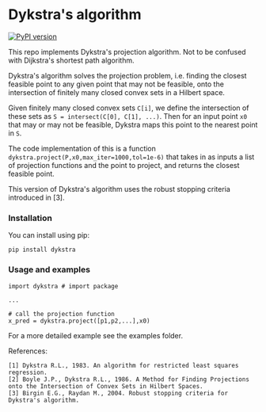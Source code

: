 # Dykstra's algorithm

[![PyPI version](https://badge.fury.io/py/Dykstra.svg)](https://badge.fury.io/py/Dykstra)

This repo implements Dykstra's projection algorithm. Not to be confused with Dijkstra's shortest path algorithm.

Dykstra's algorithm solves the projection problem, i.e. finding the closest feasible point to any given point that may not be feasible,
onto the intersection of finitely many closed convex sets in a Hilbert space.

Given finitely many closed convex sets `C[i]`, we define the intersection of these sets as `S = intersect(C[0], C[1], ...)`. Then for an input point `x0`
that may or may not be feasible, Dykstra maps this point to the nearest point in `S`.

The code implementation of this is a function `dykstra.project(P,x0,max_iter=1000,tol=1e-6)` that takes in as inputs a list of projection functions and the point to project, and
returns the closest feasible point.

This version of Dykstra's algorithm uses the robust stopping criteria introduced in [3].

### Installation
You can install using pip:
```
pip install dykstra
```

### Usage and examples
```
import dykstra # import package

...

# call the projection function
x_pred = dykstra.project([p1,p2,...],x0)
```
For a more detailed example see the examples folder.


References:
```
[1] Dykstra R.L., 1983. An algorithm for restricted least squares regression.
[2] Boyle J.P., Dykstra R.L., 1986. A Method for Finding Projections onto the Intersection of Convex Sets in Hilbert Spaces.
[3] Birgin E.G., Raydan M., 2004. Robust stopping criteria for Dykstra's algorithm.
```
